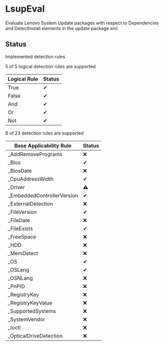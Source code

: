 # LsupEval
Evaluate Lenovo System Update packages with respect to Dependencies and DetectInstall elements in the update package xml

## Status 
Implemented detection rules

5 of 5 logical detection rules are supported

| Logical Rule               | Status      |
|----------------------------|-------------|
| True                       | &#x2714;    |
| False                      | &#x2714;    |
| And                        | &#x2714;    |
| Or                         | &#x2714;    |
| Not                        | &#x2714;    |

8 of 23 detection rules are supported

| Base Applicability Rule | Status      |
|-------------------------|-------------|
| _AddRemovePrograms      | &#x274C;    |
| _Bios			          | &#x2714;    |
| _BiosDate               | &#x274C;    |
| _CpuAddressWidth        | &#x2714;    |
| _Driver                 | &#x26A0;    |
| _EmbeddedControllerVersion | &#x2714; |
| _ExternalDetection      | &#x274C;    |
| _FileVersion            | &#x2714;    |
| _FileDate               | &#x274C;    |
| _FileExists             | &#x2714;    |
| _FreeSpace              | &#x274C;    |
| _HDD                    | &#x274C;    |
| _MemDetect              | &#x274C;    |
| _OS                     | &#x2714;    |
| _OSLang                 | &#x2714;    |
| _OSNLang                | &#x274C;    |
| _PnPID                  | &#x274C;    |
| _RegistryKey            | &#x274C;    |
| _RegistryKeyValue       | &#x274C;    |
| _SupportedSystems       | &#x274C;    |
| _SystemVendor           | &#x274C;    |
| _Ioctl                  | &#x274C;    |
| _OpticalDriveDetection  | &#x274C;    |
